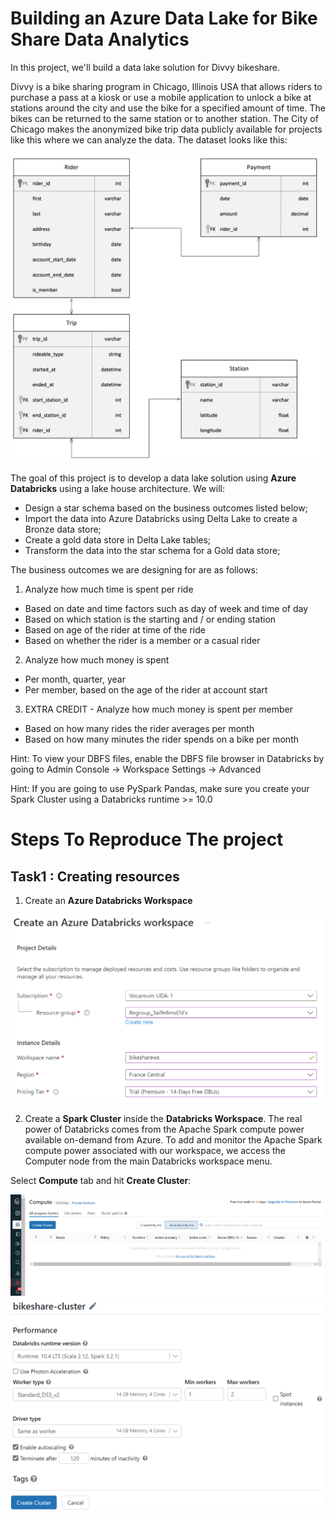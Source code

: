 # Building an Azure Data Lake for Bike Share Data Analytics

In this project, we'll build a data lake solution for Divvy bikeshare.

Divvy is a bike sharing program in Chicago, Illinois USA that allows riders to purchase a pass at a kiosk or use a mobile application to unlock a bike at stations around the city and use the bike for a specified amount of time. The bikes can be returned to the same station or to another station. The City of Chicago makes the anonymized bike trip data publicly available for projects like this where we can analyze the data. The dataset looks like this:

<img src="/pictures/data-model.jpeg" title="data model"  width="600">

The goal of this project is to develop a data lake solution using **Azure Databricks** using a lake house architecture. We will:

- Design a star schema based on the business outcomes listed below;
- Import the data into Azure Databricks using Delta Lake to create a Bronze data store;
- Create a gold data store in Delta Lake tables;
- Transform the data into the star schema for a Gold data store;

The business outcomes we are designing for are as follows:
1. Analyze how much time is spent per ride
- Based on date and time factors such as day of week and time of day
- Based on which station is the starting and / or ending station
- Based on age of the rider at time of the ride
- Based on whether the rider is a member or a casual rider
2. Analyze how much money is spent
- Per month, quarter, year
- Per member, based on the age of the rider at account start
3. EXTRA CREDIT - Analyze how much money is spent per member
- Based on how many rides the rider averages per month
- Based on how many minutes the rider spends on a bike per month

Hint: To view your DBFS files, enable the DBFS file browser in Databricks by going to Admin Console -> Workspace Settings -> Advanced

Hint: If you are going to use PySpark Pandas, make sure you create your Spark Cluster using a Databricks runtime >= 10.0




# Steps To Reproduce The project

## Task1 : Creating resources

1. Create an **Azure Databricks Workspace**
<img src="/pictures/databricks-workspace1.png" title="databricks workspace"  width="500">

2. Create a **Spark Cluster** inside the **Databricks Workspace**.
The real power of Databricks comes from the Apache Spark compute power available on-demand from Azure.
To add and monitor the Apache Spark compute power associated with our workspace, we access the Computer node from the main Databricks workspace menu.

Select **Compute** tab and hit  **Create Cluster**:

<img src="/pictures/cluster1.png" title="spark clsuter"  width="500">
<img src="/pictures/cluster2.png" title="spark clsuter"  width="500">